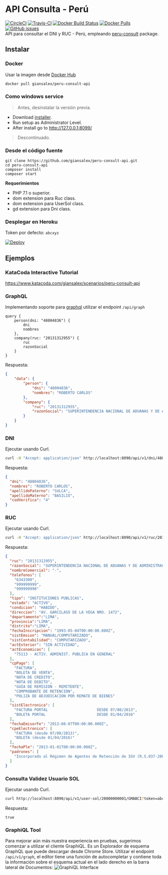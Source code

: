 # API Consulta - Perú
[![CircleCI](https://circleci.com/gh/giansalex/peru-consult-api.svg?style=svg)](https://circleci.com/gh/giansalex/peru-consult-api)
[![Travis-CI](https://img.shields.io/travis/giansalex/peru-consult-api.svg?label=build&branch=master&style=flat-square)](https://travis-ci.org/giansalex/peru-consult-api)
[![Docker Build Status](https://img.shields.io/docker/build/giansalex/peru-consult-api.svg?style=flat-square)](https://hub.docker.com/r/giansalex/peru-consult-api/builds/)
[![Docker Pulls](https://img.shields.io/docker/pulls/giansalex/peru-consult-api.svg?style=flat-square)](https://hub.docker.com/r/giansalex/peru-consult-api)
[![GitHub issues](https://img.shields.io/github/issues/giansalex/peru-consult-api.svg?style=flat-square)](https://github.com/giansalex/peru-consult-api/issues)  
API para consultar el DNI y RUC - Perú, empleando [peru-consult](https://github.com/giansalex/peru-consult) package.

## Instalar

### Docker

Usar la imagen desde [Docker Hub](https://hub.docker.com/r/giansalex/peru-consult-api/)
```bash
docker pull giansalex/peru-consult-api
```

### Como windows service

> Antes, desinstalar la versión previa.
- Download [installer](https://github.com/giansalex/peru-consult-api/releases/latest).  
- Run setup as Administrator Level.    
- After install go to http://127.0.0.1:8099/
> Descontinuado.

### Desde el código fuente

```
git clone https://github.com/giansalex/peru-consult-api.git
cd peru-consult-api
composer install
composer start
```

**Requerimientos**
- PHP 7.1 o superior.
- dom extension para Ruc class.
- dom extension para UserSol class.
- gd extension para Dni class.

### Desplegar en Heroku
Token por defecto: `abcxyz`

[![Deploy](https://www.herokucdn.com/deploy/button.svg)](https://heroku.com/deploy)

## Ejemplos

### KataCoda Interactive Tutorial
https://www.katacoda.com/giansalex/scenarios/peru-consult-api

### GraphQL
Implementando soporte para [graphql](http://graphql.org/) utilizar el endpoint `/api/graph`   

```
query {
    person(dni: "48004836") {
    	dni
    	nombres
    },
    company(ruc: "20131312955") {
    	ruc
    	razonSocial
    }
}
```
Respuesta:
```json
{
    "data": {
        "person": {
            "dni": "48004836",
            "nombres": "ROBERTO CARLOS"
        },
        "company": {
            "ruc": "20131312955",
            "razonSocial": "SUPERINTENDENCIA NACIONAL DE ADUANAS Y DE ADMINISTRACION TRIBUTARIA - SUNAT"
        }
    }
}
```

### DNI
Ejecutar usando Curl.
```bash
curl -H "Accept: application/json" http://localhost:8090/api/v1/dni/48004836?token=abcxyz
```

Respuesta:

```json
{
  "dni": "48004836",
  "nombres": "ROBERTO CARLOS",
  "apellidoPaterno": "SULCA",
  "apellidoMaterno": "BASILIO",
  "codVerifica": "4"
}
```

### RUC
Ejecutar usando Curl.
```bash
curl -H "Accept: application/json" http://localhost:8090/api/v1/ruc/20131312955?token=abcxyz
```

Respuesta:

```json
{
  "ruc": "20131312955",
  "razonSocial": "SUPERINTENDENCIA NACIONAL DE ADUANAS Y DE ADMINISTRACION TRIBUTARIA - SUNAT",
  "nombreComercial": "-",
  "telefonos": [
    "6343300",
    "999999999",
    "999999998"
  ],
  "tipo": "INSTITUCIONES PUBLICAS",
  "estado": "ACTIVO",
  "condicion": "HABIDO",
  "direccion": "AV. GARCILASO DE LA VEGA NRO. 1472",
  "departamento":"LIMA",
  "provincia":"LIMA",
  "distrito":"LIMA",
  "fechaInscripcion": "1993-05-04T00:00:00.000Z",
  "sistEmsion": "MANUAL/COMPUTARIZADO",
  "sistContabilidad": "COMPUTARIZADO",
  "actExterior": "SIN ACTIVIDAD",
  "actEconomicas": [
    "75113 - ACTIV. ADMINIST. PUBLICA EN GENERAL"
  ],
  "cpPago": [
    "FACTURA",
    "BOLETA DE VENTA",
    "NOTA DE CREDITO",
    "NOTA DE DEBITO",
    "GUIA DE REMISION - REMITENTE",
    "COMPROBANTE DE RETENCION",
    "POLIZA DE ADJUDICACION POR REMATE DE BIENES"
  ],
  "sistElectronica": [
    "FACTURA PORTAL                      DESDE 07/08/2013",
    "BOLETA PORTAL                       DESDE 01/04/2016"
  ],
  "fechaEmisorFe": "2013-08-07T00:00:00.000Z",
  "cpeElectronico": [
    "FACTURA (desde 07/08/2013)",
    "BOLETA (desde 01/04/2016)"
  ],
  "fechaPle": "2013-01-01T00:00:00.000Z",
  "padrones": [
    "Incorporado al Régimen de Agentes de Retención de IGV (R.S.037-2002) a partir del 01/06/2002"
  ]
}
```

### Consulta Validez Usuario SOL
Ejecutar usando Curl.
```bash
curl http://localhost:8090/api/v1/user-sol/20000000001/GMABCI?token=abcxyz
```

Respuesta:

```text
true
```


### GraphiQL Tool
Para mejorar aún más nuestra experiencia en pruebas, sugerimos comenzar a utilizar el cliente GraphiQL.
Es un Explorador de esquema GraphQL que puede descargar desde Chrome Store. Utilizar el endpoint `/api/v1/graph`, el editor tiene una función de autocompletar y contiene toda la información sobre el esquema actual en el lado derecho en la barra lateral de Documentos:
![GraphiQL Interface](https://raw.githubusercontent.com/giansalex/peru-consult-api/master/docs/screenshot-graph.png)
